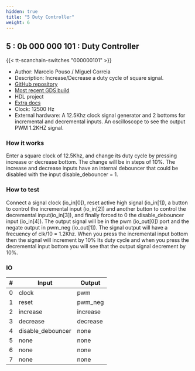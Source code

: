 ```yaml
---
hidden: true
title: "5 Duty Controller"
weight: 6
---
```


## 5 : 0b 000 000 101 : Duty Controller

{{< tt-scanchain-switches "000000101" >}}

* Author: Marcelo Pouso / Miguel Correia
* Description: Increase/Decrease a duty cycle of square signal.
* [GitHub repository](https://github.com/migcorre/tt02-dc)
* [Most recent GDS build](https://github.com/migcorre/tt02-dc/actions/runs/3471546682)
* HDL project
* [Extra docs]()
* Clock: 12500 Hz
* External hardware: A 12.5Khz clock signal generator and 2 bottoms for incremental and decremental inputs. An oscilloscope to see the output PWM 1.2KHZ signal. 



### How it works

Enter a square clock of 12.5Khz, and change its duty cycle by pressing increase or decrease bottom. The change will be in steps of 10%. The increase and decrease inputs have an internal debouncer that could be disabled with the input disable_debouncer = 1.

### How to test

Connect a signal clock (io_in[0]), reset active high signal (io_in[1]), a button to control the incremental input (io_in[2]) and another button to control the decremental input(io_in[3]), and finally forced to 0 the disable_debouncer input (io_in[4]). The output signal will be in the pwm (io_out[0]) port and the negate output in pwm_neg (io_out[1]). The signal output will have a frecuency of clk/10 = 1.2Khz. When you press the incremental input bottom then the signal will increment by 10% Its duty cycle and when you press the decremental input bottom you will see that the output signal decrement by 10%.

### IO

| # | Input        | Output       |
|---|--------------|--------------|
| 0 | clock  | pwm |
| 1 | reset  | pwm_neg |
| 2 | increase  | increase |
| 3 | decrease  | decrease |
| 4 | disable_debouncer  | none |
| 5 | none  | none |
| 6 | none  | none |
| 7 | none  | none |
